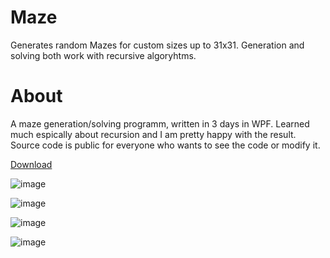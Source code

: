 # Maze
Generates random Mazes for custom sizes up to 31x31. Generation and solving both work with recursive algoryhtms.

# About
A maze generation/solving programm, written in 3 days in WPF. Learned much espically about recursion and I am pretty happy with the result. Source code is public for everyone who wants to see the code or modify it. 

[Download](https://github.com/SagMeinenNamen/Maze/raw/main/Maze.exe)


![image](https://user-images.githubusercontent.com/62218506/132137571-77e168eb-47db-4c51-88a1-fa136965c446.png)

![image](https://user-images.githubusercontent.com/62218506/132137577-a1d9e872-7dfe-4100-90cd-0fd638d7b4c7.png)

![image](https://user-images.githubusercontent.com/62218506/132137597-94c63f74-83bc-4138-81f9-1f5ed179ef87.png)

![image](https://user-images.githubusercontent.com/62218506/132137614-783225ee-07a7-4128-9fb8-51c3c724f9ba.png)
